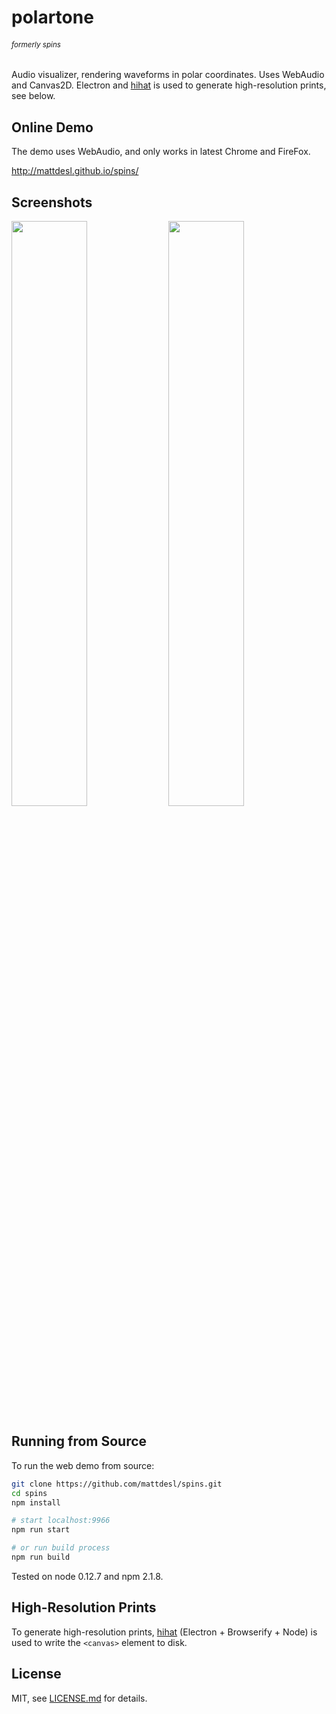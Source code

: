 # polartone 

###### <sup>formerly *spins*</sup>

Audio visualizer, rendering waveforms in polar coordinates. Uses WebAudio and Canvas2D. Electron and [hihat](https://github.com/Jam3/hihat) is used to generate high-resolution prints, see below.

## Online Demo

The demo uses WebAudio, and only works in latest Chrome and FireFox.

http://mattdesl.github.io/spins/

## Screenshots

<img src="http://i.imgur.com/ErtIEYn.png" width="49%" />
<img src="http://i.imgur.com/XY4MQnH.png" width="49%" />

## Running from Source

To run the web demo from source:

```sh
git clone https://github.com/mattdesl/spins.git
cd spins
npm install

# start localhost:9966
npm run start

# or run build process
npm run build
```

Tested on node 0.12.7 and npm 2.1.8.

## High-Resolution Prints

To generate high-resolution prints, [hihat](https://github.com/Jam3/hihat) (Electron + Browserify + Node) is used to write the `<canvas>` element to disk.

## License

MIT, see [LICENSE.md](http://github.com/mattdesl/spins/blob/master/LICENSE.md) for details.
